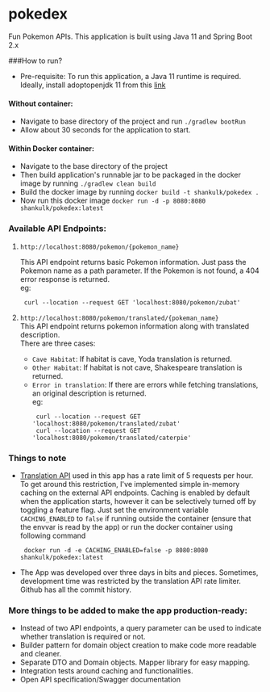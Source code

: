 # pokedex
Fun Pokemon APIs. This application is built using Java 11 and Spring Boot 2.x

###How to run?
- Pre-requisite: To run this application, a Java 11 runtime is required. Ideally, install adoptopenjdk 11 from this [link](https://adoptopenjdk.net/installation.html)

#### Without container:
- Navigate to base directory of the project and run `./gradlew bootRun`
- Allow about 30 seconds for the application to start.

#### Within Docker container:
- Navigate to the base directory of the project
- Then build application's runnable jar to be packaged in the docker image by running `./gradlew clean build`  
- Build the docker image by running `docker build -t shankulk/pokedex .`
- Now run this docker image `docker run -d -p 8080:8080 shankulk/pokedex:latest`

### Available API Endpoints:
1. `http://localhost:8080/pokemon/{pokemon_name}`  
   
   This API endpoint returns basic Pokemon information. Just pass the Pokemon name as a path parameter. If the Pokemon is not found, a 404 error response is returned.   
   eg: 
   ```shell
    curl --location --request GET 'localhost:8080/pokemon/zubat'
   ```
2. `http://localhost:8080/pokemon/translated/{pokeman_name}`  
This API endpoint returns pokemon information along with translated description.  
   There are three cases:
   - `Cave Habitat`: If habitat is cave, Yoda translation is returned.
   - `Other Habitat`: If habitat is not cave, Shakespeare translation is returned.
   - `Error in translation`: If there are errors while fetching translations, an original description is returned.  
    eg:  
     ```shell
      curl --location --request GET 'localhost:8080/pokemon/translated/zubat'
      curl --location --request GET 'localhost:8080/pokemon/translated/caterpie'
     ```
     
### Things to note
- [Translation API](https://funtranslations.com/api) used in this app has a rate limit of 5 requests per hour. To get around this restriction, I've implemented simple in-memory caching on the external API endpoints.
Caching is enabled by default when the application starts, however it can be selectively turned off by toggling a feature flag. Just set the environment variable `CACHING_ENABLED` to `false` if running outside the container (ensure that the envvar is read by the app) or run the docker container using following command
    ```shell
     docker run -d -e CACHING_ENABLED=false -p 8080:8080 shankulk/pokedex:latest
    ```
- The App was developed over three days in bits and pieces. Sometimes, development time was restricted by the translation API rate limiter. Github has all the commit history.

### More things to be added to make the app production-ready:
- Instead of two API endpoints, a query parameter can be used to indicate whether translation is required or not.
- Builder pattern for domain object creation to make code more readable and cleaner.
- Separate DTO and Domain objects. Mapper library for easy mapping. 
- Integration tests around caching and functionalities.
- Open API specification/Swagger documentation